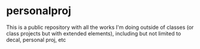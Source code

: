 # personalproj
This is a public repository with all the works I'm doing outside of classes (or class projects but with extended elements), including but not limited to decal, personal proj, etc
